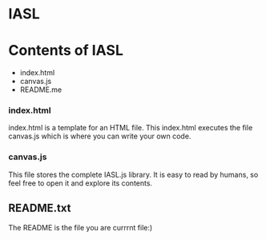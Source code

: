 # IASL

# Contents of  IASL 
  * index.html
  * canvas.js
  * README.me




### index.html

index.html is a template for an HTML file. This index.html  executes the file canvas.js which is where you can write your own code.

### canvas.js


This file stores the complete IASL.js library. It is easy to read by humans, so feel free to open it and explore its contents.
## README.txt

The README is the file you are currrnt file:)

